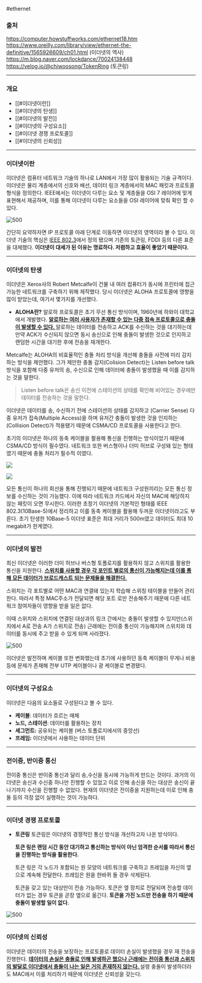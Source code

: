 #ethernet
###  출처
https://computer.howstuffworks.com/ethernet18.htm
https://www.oreilly.com/library/view/ethernet-the-definitive/1565926609/ch01.html (이더넷의 역사)
https://m.blog.naver.com/lockdance/70024138448
https://velog.io/@chiwoosong/TokenRing (토큰링)
___
### 개요
* [[#이더넷이란]]
* [[#이더넷의 탄생]]
* [[#이더넷의 발전]]
* [[#이더넷의 구성요소]]
* [[#이더넷 경쟁 프로토콜]]
* [[#이더넷의 신뢰성]]
___
### 이더넷이란

<span class="red red-bg">이더넷은 컴퓨터 네트워크 기술의 하나로 LAN에서 가장 많이 활용되는 기술 규격이다. 이더넷은 물리 계층에서의 신호와 배선, 데이터 링크 계층에서의 MAC 패킷과 프로토콜 형식을 정의한다. </span> IEEE에서는 이더넷이 다루는 요소 및 계층들을 OSI 7 레이어에 맞게 표현해서 제공하며, 이를 통해 이더넷이 다루는 요소들을 OSI 레이어에 맞춰 확인 할 수 있다.

![500](https://obs3dian.s3.ap-northeast-2.amazonaws.com/%EC%9D%B4%EB%8D%94%EB%84%B7%20%ED%86%BA%EC%95%84%EB%B3%B4%EA%B8%B0%20/%20Pasted%20image%2020231011140038.png)

간단히 요약하자면 IP 프로토콜 아래 단계로 이동하면 이더넷의 영역이라 볼 수 있다.
이더넷 기술의 핵심은 [IEEE 802.3](https://ko.wikipedia.org/wiki/IEEE_802.3 "IEEE 802.3")에서 정의 됐으며 기존의 토큰링, FDDI 등의 다른 표준을 대체했다.
**이더넷이 대세가 된 이유는 명료하다. 저렴하고 효율이 좋았기 때문이다.**
___
### 이더넷의 탄생

이더넷은 Xerox사의 Robert Metcalfe이 건물 내 여러 컴퓨터가 동시에 프린터에 접근 가능한 네트워크를 구축하기 위해 제작했다. 당시 이더넷은 ALOHA 프로토콜에 영향을 많이 받았는데, 여기서 몇가지를 개선했다.

* **ALOHA란?**
	알로하 프로토콜은 초기 무선 통신 방식이며, 1960년에 하와이 대학교에서 개발했다. <u><b>알로하는 여러 사용자가 존재할 수 있는 다중 접속 프로토콜으로 충돌이 발생할 수 있다. </b></u>알로하는 데이터를 전송하고 ACK를 수신하는 것을 대기하는데 만약 ACK가 수신되지 않으면 동시 송신으로 인해 충돌이 발생한 것으로 인지하고 랜덤한 시간을 대기한 후에 전송을 재개한다.

Metcalfe는 ALOHA의 비효율적인 충돌 처리 방식을 개선해 충돌을 사전에 미리 감지하는 방식을 제안했다. 그가 제안한 충돌 감지(Colision Detect)는 Listen before talk 방식을 포함해 다중 유저의 송, 수신으로 인해 데이터에 충돌이 발생했을 때 이를 감지하는 것을 말한다.

> Listen before talk은 송신 이전에 스테이션의 상태를 확인해 비어있는 경우에만 데이터를 전송하는 것을 말한다.

<span class="red-bg red">이더넷은 데이터를 송, 수신하기 전에 스테이션의 상태를 감지하고 (Carrier Sense) 다중 유저가 접속(Multiple Access)을 하며 유저간 충돌이 발생한 것을 인지하는 (Collision Detect)가 적용됐기 때문에  CSMA/CD 프로토콜을 사용한다고 한다. </span>

초기의 이더넷은 하나의 동축 케이블을 활용해 통신을 진행하는 방식이었기 때문에 CSMA/CD 방식이 필수였다. 네트워크 또한 버스형이나 더미 허브로 구성돼 있는 형태였기 때문에 충돌 처리가 필수적 이였다.

![](https://obs3dian.s3.ap-northeast-2.amazonaws.com/%EC%9D%B4%EB%8D%94%EB%84%B7%20%ED%86%BA%EC%95%84%EB%B3%B4%EA%B8%B0%20/%20Pasted%20image%2020231011150941.png)

![](https://obs3dian.s3.ap-northeast-2.amazonaws.com/%EC%9D%B4%EB%8D%94%EB%84%B7%20%ED%86%BA%EC%95%84%EB%B3%B4%EA%B8%B0%20/%20Pasted%20image%2020231011151641.png)

모든 통신이 하나의 회선을 통해 진행되기 때문에 네트워크 구성원끼리는 모든 통신 정보를 수신하는 것이 가능했다. 이에 따라 네트워크 카드에서 자신의 MAC에 해당하지 않는 패킷이 오면 무시한다. 이러한 초창기 이더넷의 기본적인 형태를 IEEE 802.3(10Base-5)에서 정리하고 이를 동축 케이블을 활용해 두꺼운 이더넷이라고도 부른다. 초기 탄생한 10Base-5 이더넷 표준은 최대 거리가 500m였고 데이터도 최대 10 megabit가 한계였다.
___
### 이더넷의 발전

최신 이더넷은 이러한 더미 허브나 버스형 토폴로지를 활용하지 않고 스위치를 활용한 통신을 지원한다. <u><b>스위치를 사용할 경우 각 포인트 별로의 통신이 가능해지는데 이를 통해 모든 데이터가 브로드캐스트 되는 문제들을 해결한다. </b></u> 

스위치는 각 포트별로 어떤 MAC과 연결돼 있는지 학습해 스위칭 테이블을 만들어 관리한다. 따라서 특정 MAC주소가 전달되면 해당 포트 로만 전송해주기 때문에 다른 네트워크 참여자들이 영향을 받을 일은 없다.

이때 스위치와 스위치에 연결된 대상과의 링크 간에서는 충돌이 발생할 수 있지만(스위치에서 A로 전송 A가 스위치로 전송) 근래에는 전이중 통신이 가능해지며 스위치와 데이터를 동시에 주고 받을 수 있게 되며 사라졌다.

![500](https://obs3dian.s3.ap-northeast-2.amazonaws.com/%EC%9D%B4%EB%8D%94%EB%84%B7%20%ED%86%BA%EC%95%84%EB%B3%B4%EA%B8%B0%20/%20Pasted%20image%2020231011152502.png)

이더넷은 발전하며 케이블 또한 변화했는데 초기에 사용하던 동축 케이블이 무게나 비용 등에 문제가 존재해 전부 UTP 케이블이나 광 케이블로 변경됐다.
___
### 이더넷의 구성요소

이더넷은 다음의 요소들로 구성된다고 볼 수 있다.
* **케이블**: 데이터가 흐르는 매체
* **노드, 스테이션**: 데이터를 활용하는 장치
* **세그먼트:** 공유되는 케이블 (버스 토폴로지에서의 중앙선)
* **프레임:** 이더넷에서 사용하는 데이터 단위
___
### 전이중, 반이중 통신

<span class="red red-bg">전이중 통신은 반이중 통신과 달리 송,수신을 동시에 가능하게 만드는 것이다.</span>  과거의 이더넷은 송신과 수신중 하나만 진행할 수 있었고 이로 인해 송신을 하는 대상은 송신이 끝나기까지 수신을 진행할 수 없었다. 현재의 이더넷은 전이중을 지원하는데 이로 인해 충돌 등의 걱정 없이 실행하는 것이 가능하다.
___
### 이더넷 경쟁 프로토콜

* **토큰링**
	토큰링은 이더넷의 경쟁적인 통신 방식을 개선하고자 나온 방식이다. 
	
	**토큰 링은 랜덤  시간 동안 대기하고 통신하는 방식이 아닌 엄격한 순서를 따라서 통신을 진행하는 방식을 활용한다.** 

	토큰 링은 각 노드가  포함되는 원 모양의 네트워크를 구축하고 프레임을 자신의 옆으로 계속해 전달한다. 프레임은 원을 한바퀴 돌 경우 삭제된다.

	토큰을 갖고 있는 대상만이 전송 가능하다. 토큰은 옆 장치로 전달되며 전송할 데이터가 없는 경우 토큰을 곧장 옆으로 옮긴다. **토큰을 가진 노드만 전송을 하기 때문에 충돌이 발생할 일이 없다.**


![500](https://obs3dian.s3.ap-northeast-2.amazonaws.com/%EC%9D%B4%EB%8D%94%EB%84%B7%20%ED%86%BA%EC%95%84%EB%B3%B4%EA%B8%B0%20/%20Pasted%20image%2020231011170147.png)

___
### 이더넷의 신뢰성

이더넷은 데이터의 전송을 보장하는 프로토콜로 데이터 손실이 발생했을 경우 재 전송을 진행한다. <b><u>데이터의 손실은 충돌로 인해 발생하곤 했으나 근래에는 전이중 통신과 스위치의 발달로 이더넷에서 충돌이 나는 일은 거의 존재하지 않는다. </u></b>설령 충돌이 발생하더라도 MAC에서 이를 처리하기 때문에 이더넷은 신뢰성을 갖는다.